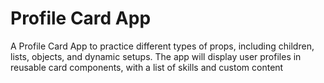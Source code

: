 # Profile Card App

A Profile Card App to practice different types of props, including children, lists, objects, and dynamic setups. The app will display user profiles in reusable card components, with a list of skills and custom content